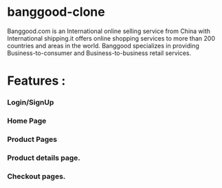 <h1> banggood-clone</h1>

Banggood.com is an International online selling service from China with International shipping.it offers online shopping services to more than 200 countries and areas in the world. Banggood specializes in providing Business-to-consumer and Business-to-business retail services.
<h1>Features :</h1></hr>
</hr>
<h3>Login/SignUp</h3>
<h3>Home Page</h3>
<h3>Product Pages</h3>
<h3>Product details page.</h3>
<h3>Checkout pages.</h3>

